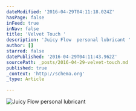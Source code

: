 ```yaml
---
dateModified: '2016-04-29T04:11:18.024Z'
hasPage: false
inFeed: true
inNav: false
title: 'Velvet Touch '
description: 'Juicy Flow  personal lubricant '
author: []
starred: false
datePublished: '2016-04-29T04:11:43.962Z'
sourcePath: _posts/2016-04-29-velvet-touch.md
published: true
_context: 'http://schema.org'
_type: Article

---
```

![Juicy Flow  personal lubricant ](https://s3-us-west-2.amazonaws.com/the-grid-img/p/1c8803cd895dacf794cfc8a0b0af1984e2e88c46.png)